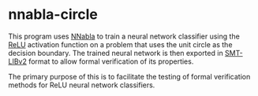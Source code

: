 # nnabla-circle

This program uses [NNabla] to train a neural network classifier using the
[ReLU] activation function on a problem that uses the unit circle as the
decision boundary.  The trained neural network is then exported in [SMT-LIBv2]
format to allow formal verification of its properties.

The primary purpose of this is to facilitate the testing of formal verification
methods for ReLU neural network classifiers.

[NNabla]: https://nnabla.org/
[ReLU]: https://en.wikipedia.org/wiki/Rectifier_(neural_networks)
[SMT-LIBv2]: http://www.smtlib.org/
